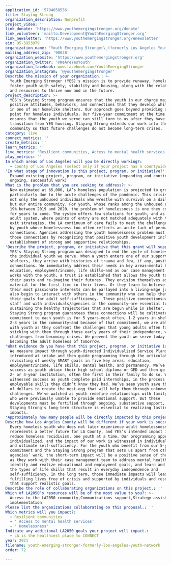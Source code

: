 ```yaml
---
application_id: '5704058556'
title: Staying Strong
organization_description: Nonprofit
project_video: ''
link_donate: 'https://www.youthemergingstronger.org/donate'
link_volunteer: 'mailto:Development@YouthEmergingStronger.org'
link_newsletter: 'https://www.youthemergingstronger.org/enewsletter'
ein: 95-3953979
organization_name: "Youth Emerging Stronger\_(formerly Los Angeles Youth Network)"
mailing_address_zip: '90028'
organization_website: 'https://www.youthemergingstronger.org'
organization_twitter: '@WeAreYesYouth'
organization_facebook: www.facebook.com/YouthEmergingStronger
organization_instagram: '@youthemergingstronger'
Describe the mission of your organization.: >-
  Youth Emerging Stronger (YES)'s mission is to provide runaway, homeless and
  foster youth with safety, stability and housing, along with the relationships
  and resources to thrive now and in the future.
project_description: >-
  YES’s Staying Strong program ensures that the youth in our charge maintain the
  positive attitudes, behaviors, and connections that they develop while living
  in one of our homelike shelters. Our approach goes beyond providing an entry
  point for homeless individuals. Our five-year commitment at the time of intake
  ensures that the youth we serve can still turn to us after they have made the
  transition from YES housing. Staying Strong extends our work into the
  community so that future challenges do not become long-term crises.
category: live
connect_metrics: ''
create_metrics: ''
learn_metrics: ''
live_metrics: 'Resilient communities, Access to mental health services, Homelessness'
play_metrics: ''
In which areas of Los Angeles will you be directly working?:
  - County of Los Angeles (select only if your project has a countywide benefit)
'In what stage of innovation is this project, program, or initiative?': >-
  Expand existing project, program, or initiative (expanding and continuing
  ongoing, successful work)
What is the problem that you are seeking to address?: >-
  Now estimated at 65,000, LA’s homeless population is projected to grow,
  particularly due to the acute challenges of the pandemic. This crisis impacts
  not only the unhoused individuals who wrestle with survival on a daily basis,
  but our entire community. For youth, whose ranks among the unhoused rose by
  19% between 2019 and 2020, the problem of homelessness is one they could face
  for years to come. The system offers few solutions for youth, and as with the
  adult system, where points of entry are not matched adequately with thoughtful
  exit strategies, the LA continuum of care fails to meet the challenges faced
  by youth whose homelessness too often reflects an acute lack of permanent
  connections. Agencies addressing the youth homelessness problem must focus on
  those connections by recognizing that positive youth development includes the
  establishment of strong and supportive relationships.
'Describe the project, program, or initiative that this grant will support to address the problem identified.': >-
  YES’s Staying Strong program was designed to end the cycle of homelessness for
  the individual youth we serve. When a youth enters one of our supportive
  shelters, they arrive with histories of trauma and few, if any, positive
  connections. We immediately address their needs in key areas—mental health,
  education, employment/income, life skills—and as our case management staff
  works with the youth, a trust is established that allows the youth to reframe
  their pasts and re-imagine their futures. They envision themselves as college
  material for the first time in their lives. Or they learn to believe that
  their most passionate interests can be parlayed into a living-wage job. They
  also begin to interact with others in the community who can help them realize
  their goals for adult self-sufficiency.  These positive connections—with YES
  staff and with individuals/agencies in the community—are essential to
  sustaining the healthy trajectories that are begun while in shelter, and YES’s
  Staying Strong program guarantees those connections will be cultivated. Our
  commitment to each youth is for 5 years—most often, 1-2 years in shelter and
  2-3 years in the community—and because of that commitment, we are able to work
  with youth as they confront the challenges that young adults often face. By
  sticking with them through these early years of their independence, we prevent
  challenges from becoming crises. We prevent the youth we serve today from
  becoming the adult homeless of tomorrow. 
'What evidence do you have that this project, program, or initiative is or will be successful, and how will you define and measure success?': >-
  We measure impact through youth-directed Individualized Service Plans that are
  introduced at intake and then guide programming through the articulation and
  revisiting of weekly SMART goals in five key areas: education,
  employment/income, life skills, mental health, and permanency. We’ve witnessed
  success as youth obtain their high school diploma or GED and then go on to a
  2- or 4-year institution, often the first in their family to do so. We’ve
  witnessed success as youth complete paid internships, in the process honing
  employable skills they didn’t know they had. We’ve seen youth save thousands
  of dollars to create the nest-egg that will help them through unknown future
  challenges. We’ve watched as youth redefine relationships with family members
  who were previously unable to provide emotional support. But these
  developments must be fortified through ongoing, substantive support, and
  Staying Strong’s long-term structure is essential to realizing lasting
  impacts.
'Approximately how many people will be directly impacted by this project, program, or initiative?': '100'
Describe how Los Angeles County will be different if your work is successful.: >-
  Every homeless youth who does not later experience adult homelessness
  represents a better future for LA County, and YES’s intended impact is to
  reduce homeless recidivism, one youth at a time. Our programming approach is
  individualized, and the impact of our work is witnessed in individual growth
  and ultimate self-sufficiency. For the youth who benefit from our 5-year
  commitment and the Staying Strong program that sets us apart from other
  agencies’ work, the short-term impact will be a positive sense of the future
  as they work with their case management team to address mental health issues,
  identify and realize educational and employment goals, and learn and practice
  the types of life skills that result in everyday independence and
  self-sufficiency. In the long term, those immediate impacts will lead to
  fulfilling lives free of crisis and supported by individuals and resources
  that support realistic goals.
Describe the role of collaborating organizations on this project.: ''
Which of LA2050’s resources will be of the most value to you?: >-
  Access to the LA2050 community,Communications support,Strategy assistance and
  implementation
Please list the organizations collaborating on this proposal.: ''
Which metrics will you impact?:
  - Resilient communities
  - ' Access to mental health services'
  - ' Homelessness'
Indicate any additional LA2050 goals your project will impact.:
  - LA is the healthiest place to CONNECT
year: 2021
filename: youth-emerging-stronger-formerly-los-angeles-youth-network
order: 72

---
```

